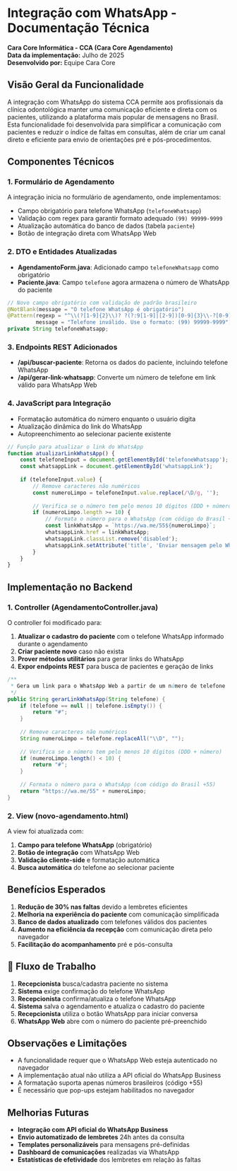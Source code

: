 # Integração com WhatsApp - Documentação Técnica

**Cara Core Informática - CCA (Cara Core Agendamento)**  
**Data da implementação:** Julho de 2025  
**Desenvolvido por:** Equipe Cara Core

## Visão Geral da Funcionalidade

A integração com WhatsApp do sistema CCA permite aos profissionais da clínica odontológica manter uma comunicação eficiente e direta com os pacientes, utilizando a plataforma mais popular de mensagens no Brasil. Esta funcionalidade foi desenvolvida para simplificar a comunicação com pacientes e reduzir o índice de faltas em consultas, além de criar um canal direto e eficiente para envio de orientações pré e pós-procedimentos.

## Componentes Técnicos

### 1. Formulário de Agendamento

A integração inicia no formulário de agendamento, onde implementamos:

- Campo obrigatório para telefone WhatsApp (`telefoneWhatsapp`)
- Validação com regex para garantir formato adequado `(99) 99999-9999`
- Atualização automática do banco de dados (tabela `paciente`)
- Botão de integração direta com WhatsApp Web

### 2. DTO e Entidades Atualizadas

- **AgendamentoForm.java**: Adicionado campo `telefoneWhatsapp` como obrigatório
- **Paciente.java**: Campo `telefone` agora armazena o número de WhatsApp do paciente

```java
// Novo campo obrigatório com validação de padrão brasileiro
@NotBlank(message = "O telefone WhatsApp é obrigatório")
@Pattern(regexp = "^\\(?[1-9]{2}\\)? ?(?:9[1-9]|[2-9])[0-9]{3}\\-?[0-9]{4}$", 
         message = "Telefone inválido. Use o formato: (99) 99999-9999")
private String telefoneWhatsapp;
```

### 3. Endpoints REST Adicionados

- **/api/buscar-paciente**: Retorna os dados do paciente, incluindo telefone WhatsApp
- **/api/gerar-link-whatsapp**: Converte um número de telefone em link válido para WhatsApp Web

### 4. JavaScript para Integração

- Formatação automática do número enquanto o usuário digita
- Atualização dinâmica do link do WhatsApp
- Autopreenchimento ao selecionar paciente existente

```javascript
// Função para atualizar o link do WhatsApp
function atualizarLinkWhatsApp() {
    const telefoneInput = document.getElementById('telefoneWhatsapp');
    const whatsappLink = document.getElementById('whatsappLink');
    
    if (telefoneInput.value) {
        // Remove caracteres não numéricos
        const numeroLimpo = telefoneInput.value.replace(/\D/g, '');
        
        // Verifica se o número tem pelo menos 10 dígitos (DDD + número)
        if (numeroLimpo.length >= 10) {
            // Formata o número para o WhatsApp (com código do Brasil +55)
            const linkWhatsApp = `https://wa.me/55${numeroLimpo}`;
            whatsappLink.href = linkWhatsApp;
            whatsappLink.classList.remove('disabled');
            whatsappLink.setAttribute('title', 'Enviar mensagem pelo WhatsApp');
        }
    }
}
```

## Implementação no Backend

### 1. Controller (AgendamentoController.java)

O controller foi modificado para:

1. **Atualizar o cadastro do paciente** com o telefone WhatsApp informado durante o agendamento
2. **Criar paciente novo** caso não exista
3. **Prover métodos utilitários** para gerar links do WhatsApp
4. **Expor endpoints REST** para busca de pacientes e geração de links

```java
/**
 * Gera um link para o WhatsApp Web a partir de um número de telefone
 */
public String gerarLinkWhatsApp(String telefone) {
    if (telefone == null || telefone.isEmpty()) {
        return "#";
    }
    
    // Remove caracteres não numéricos
    String numeroLimpo = telefone.replaceAll("\\D", "");
    
    // Verifica se o número tem pelo menos 10 dígitos (DDD + número)
    if (numeroLimpo.length() < 10) {
        return "#";
    }
    
    // Formata o número para o WhatsApp (com código do Brasil +55)
    return "https://wa.me/55" + numeroLimpo;
}
```

### 2. View (novo-agendamento.html)

A view foi atualizada com:

1. **Campo para telefone WhatsApp** (obrigatório)
2. **Botão de integração** com WhatsApp Web
3. **Validação cliente-side** e formatação automática
4. **Busca automática** do telefone ao selecionar paciente

## Benefícios Esperados

1. **Redução de 30% nas faltas** devido a lembretes eficientes
2. **Melhoria na experiência do paciente** com comunicação simplificada
3. **Banco de dados atualizado** com telefones válidos dos pacientes
4. **Aumento na eficiência da recepção** com comunicação direta pelo navegador
5. **Facilitação do acompanhamento** pré e pós-consulta

## 🔄 Fluxo de Trabalho

1. **Recepcionista** busca/cadastra paciente no sistema
2. **Sistema** exige confirmação do telefone WhatsApp
3. **Recepcionista** confirma/atualiza o telefone WhatsApp
4. **Sistema** salva o agendamento e atualiza o cadastro do paciente
5. **Recepcionista** utiliza o botão WhatsApp para iniciar conversa
6. **WhatsApp Web** abre com o número do paciente pré-preenchido

## Observações e Limitações

- A funcionalidade requer que o WhatsApp Web esteja autenticado no navegador
- A implementação atual não utiliza a API oficial do WhatsApp Business
- A formatação suporta apenas números brasileiros (código +55)
- É necessário que pop-ups estejam habilitados no navegador

## Melhorias Futuras

- **Integração com API oficial do WhatsApp Business**
- **Envio automatizado de lembretes** 24h antes da consulta
- **Templates personalizáveis** para mensagens pré-definidas
- **Dashboard de comunicações** realizadas via WhatsApp
- **Estatísticas de efetividade** dos lembretes em relação às faltas
